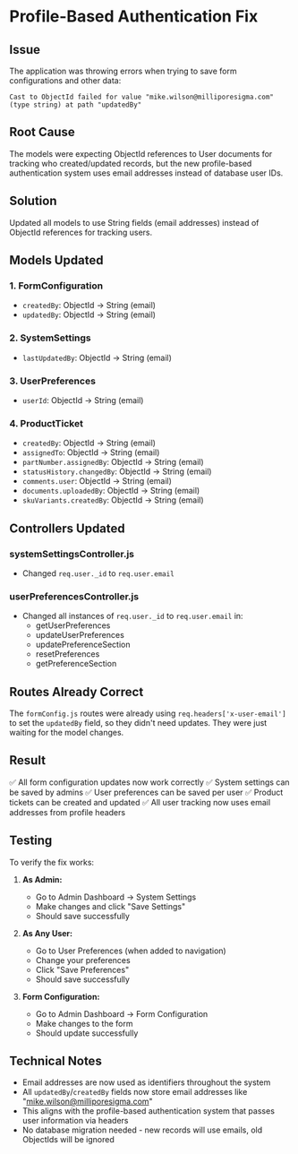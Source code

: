 # Profile-Based Authentication Fix

## Issue
The application was throwing errors when trying to save form configurations and other data:
```
Cast to ObjectId failed for value "mike.wilson@milliporesigma.com" (type string) at path "updatedBy"
```

## Root Cause
The models were expecting ObjectId references to User documents for tracking who created/updated records, but the new profile-based authentication system uses email addresses instead of database user IDs.

## Solution
Updated all models to use String fields (email addresses) instead of ObjectId references for tracking users.

## Models Updated

### 1. FormConfiguration
- `createdBy`: ObjectId → String (email)
- `updatedBy`: ObjectId → String (email)

### 2. SystemSettings
- `lastUpdatedBy`: ObjectId → String (email)

### 3. UserPreferences
- `userId`: ObjectId → String (email)

### 4. ProductTicket
- `createdBy`: ObjectId → String (email)
- `assignedTo`: ObjectId → String (email)
- `partNumber.assignedBy`: ObjectId → String (email)
- `statusHistory.changedBy`: ObjectId → String (email)
- `comments.user`: ObjectId → String (email)
- `documents.uploadedBy`: ObjectId → String (email)
- `skuVariants.createdBy`: ObjectId → String (email)

## Controllers Updated

### systemSettingsController.js
- Changed `req.user._id` to `req.user.email`

### userPreferencesController.js
- Changed all instances of `req.user._id` to `req.user.email` in:
  - getUserPreferences
  - updateUserPreferences
  - updatePreferenceSection
  - resetPreferences
  - getPreferenceSection

## Routes Already Correct

The `formConfig.js` routes were already using `req.headers['x-user-email']` to set the `updatedBy` field, so they didn't need updates. They were just waiting for the model changes.

## Result

✅ All form configuration updates now work correctly
✅ System settings can be saved by admins
✅ User preferences can be saved per user
✅ Product tickets can be created and updated
✅ All user tracking now uses email addresses from profile headers

## Testing

To verify the fix works:

1. **As Admin:**
   - Go to Admin Dashboard → System Settings
   - Make changes and click "Save Settings"
   - Should save successfully

2. **As Any User:**
   - Go to User Preferences (when added to navigation)
   - Change your preferences
   - Click "Save Preferences"
   - Should save successfully

3. **Form Configuration:**
   - Go to Admin Dashboard → Form Configuration
   - Make changes to the form
   - Should update successfully

## Technical Notes

- Email addresses are now used as identifiers throughout the system
- All `updatedBy`/`createdBy` fields now store email addresses like "mike.wilson@milliporesigma.com"
- This aligns with the profile-based authentication system that passes user information via headers
- No database migration needed - new records will use emails, old ObjectIds will be ignored

